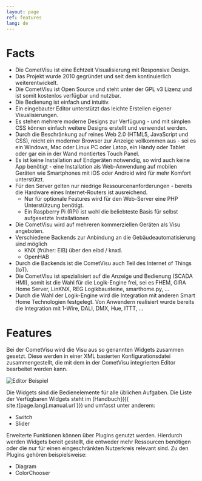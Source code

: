 ```yaml
---
layout: page
ref: features
lang: de
---
```


Facts
=====

* Die CometVisu ist eine Echtzeit Visualisierung mit Responsive Design.
* Das Projekt wurde 2010 gegründet und seit dem kontinuierlich weiterentwickelt.
* Die CometVisu ist Open Source und steht unter der GPL v3 Lizenz und ist somit
  kostenlos verfügbar und nutzbar.
* Die Bedienung ist einfach und intuitiv.
* Ein eingebauter Editor unterstützt das leichte Erstellen eigener Visualisierungen.
* Es stehen mehrere moderne Designs zur Verfügung - und mit simplen CSS können
  einfach weitere Designs erstellt und verwendet werden.
* Durch die Beschränkung auf reines Web 2.0 (HTML5, JavaScript und CSS), reicht 
  ein moderner Browser zur Anzeige vollkommen aus - sei es ein Windows, Mac oder
  Linux PC oder Latop, ein Handy oder Tablet oder gar ein in der Wand montiertes
  Touch Panel.
* Es ist keine Installation auf Endgeräten notwendig, so wird auch keine App 
  benötigt - eine Installation als Web-Anwendung auf mobilen Geräten wie
  Smartphones mit iOS oder Android wird für mehr Komfort unterstützt.
* Für den Server gelten nur niedrige Ressourcenanforderungen - bereits die
  Hardware eines Internet-Routers ist ausreichend.
  * Nur für optionale Features wird für den Web-Server eine PHP Unterstützung
    benötigt.
  * Ein Raspberry Pi (RPi) ist wohl die beliebteste Basis für selbst aufgesetzte 
    Installationen
* Die CometVisu wird auf mehreren kommerziellen Geräten als Visu angeboten.
* Verschiedene Backends zur Anbindung an die Gebäudeautomatisierung sind möglich
  * KNX (früher: EIB) über den eibd / knxd.
  * OpenHAB
* Durch die Backends ist die CometVisu auch Teil des Internet of Things (IoT).
* Die CometVisu ist spezialisiert auf die Anzeige und Bedienung (SCADA HMI), 
  somit ist die Wahl für die Logik-Engine frei, sei es FHEM, GIRA Home Server, 
  LinKNX, REG Logikbausteine, smarthome.py, ...
* Durch die Wahl der Logik-Engine wird die Integration mit anderen Smart 
  Home Technologien festgelegt. Von Anwendern realisiert wurde bereits die
  Integration mit 1-Wire, DALI, DMX, Hue, ITTT, ...

Features
========

Bei der CometVisu wird die Visu aus so genannten Widgets zusammen gesetzt. Diese
werden in einer XML basierten Konfigurationsdatei zusammengestellt, die mit dem 
in der CometVisu integrierten Editor bearbeitet werden kann.

![Editor Beispiel](http://test.cometvisu.org/CometVisu/de/latest/manual/_images/de_config_widgets_switch_index_editor_attributes.png 'Editor Beispiel')

Die Widgets sind die Bedienelemente für alle üblichen Aufgaben. Die Liste der
Verfügbaren Widgets steht im [Handbuch]({{ site.t[page.lang].manual.url }})
und umfasst unter anderem:

* Switch
* Slider

Erweiterte Funktionen können über Plugins genutzt werden. Hierdurch werden
Widgets bereit gestellt, die entweder mehr Ressourcen benötigen oder die nur
für einen eingeschränkten Nutzerkreis relevant sind. Zu den Plugins gehören
beispielsweise:

* Diagram
* ColorChooser